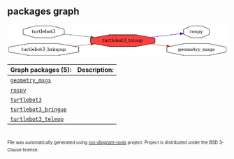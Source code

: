 <!--
File was automatically generated using 'ros-diagram-tools' project.
Project is distributed under the BSD 3-Clause license.
-->

## packages graph

[![turtlebot3_teleop](turtlebot3_teleop.png "turtlebot3_teleop")](turtlebot3_teleop.png)

| Graph packages (5): | Description: |
| ----------------------------------- | ------------ |
| [`geometry_msgs`](geometry_msgs.html) |  |
| [`rospy`](rospy.html) |  |
| [`turtlebot3`](turtlebot3.html) |  |
| [`turtlebot3_bringup`](turtlebot3_bringup.html) |  |
| [`turtlebot3_teleop`](turtlebot3_teleop.html) |  |


</br>
<font size="1">
File was automatically generated using <a href="https://github.com/anetczuk/ros-diagram-tools"><i>ros-diagram-tools</i></a> project.
Project is distributed under the BSD 3-Clause license.
</font>
